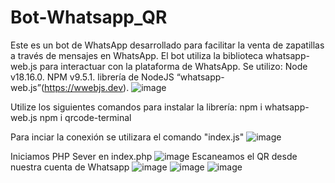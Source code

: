 #  Bot-Whatsapp_QR
 Este es un bot de WhatsApp desarrollado para facilitar la venta de zapatillas a través de mensajes en WhatsApp. El bot utiliza la biblioteca whatsapp-web.js para interactuar con la plataforma de WhatsApp.
 Se utilizo:
 Node v18.16.0.
 NPM v9.5.1.
 librería de NodeJS “whatsapp-web.js”(https://wwebjs.dev).
 ![image](https://github.com/PauL16aL/Bot-Whatsapp-QR/assets/125236522/f1518b31-ca0b-4f4b-9238-70ca8d510142)
 
 Utilize los siguientes comandos para instalar la librería:
  npm i whatsapp-web.js
  npm i qrcode-terminal
  
  Para inciar la conexión se utilizara el comando "index.js"
  ![image](https://github.com/PauL16aL/Bot-Whatsapp-QR/assets/125236522/24d4c8cf-cb86-4c18-b329-8e0969b19f2e)
 
  Iniciamos PHP Sever en index.php
  ![image](https://github.com/PauL16aL/Bot-Whatsapp-QR/assets/125236522/171305e4-d932-4d7b-93c9-a3e8881ba465)
  Escaneamos el QR desde nuestra cuenta de Whatsapp
  ![image](https://github.com/PauL16aL/Bot-Whatsapp-QR/assets/125236522/d07670ef-8219-4f4e-a11e-256acdd6d874)
  ![image](https://github.com/PauL16aL/Bot-Whatsapp-QR/assets/125236522/d8336fc4-e5ca-4611-b9e7-6a1a3a0ab8ef)
  ![image](https://github.com/PauL16aL/Bot-Whatsapp-QR/assets/125236522/abdcb4ca-4ef2-4e42-8c3d-7187a74a5c36)



